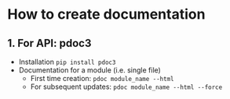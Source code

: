 # How to create documentation


## 1. For API: pdoc3

- Installation `pip install pdoc3`
- Documentation for a module (i.e. single file)
  - First time creation: `pdoc module_name --html`
  - For subsequent updates: `pdoc module_name --html --force` 
